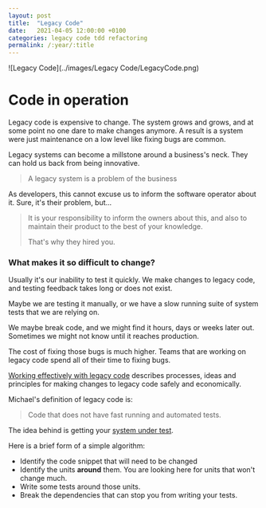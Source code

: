 ```yaml
---
layout: post
title:  "Legacy Code"
date:   2021-04-05 12:00:00 +0100
categories: legacy code tdd refactoring
permalink: /:year/:title
---
```


![Legacy Code](../images/Legacy Code/LegacyCode.png)


# Code in operation

Legacy code is expensive to change.
The system grows and grows, and at some point no one dare to make changes
anymore. A result is a system were just maintenance on a low level
like fixing bugs are common.

Legacy systems can become a millstone around a business's neck. They can hold 
us back from being innovative.

>A legacy system is a problem of the business

As developers, this cannot excuse us to inform the software operator about it. 
Sure, it's their problem, but...

>It is your responsibility to inform the owners 
about this, and also to maintain their product to the best of your knowledge.
> 
>That's why they hired you.



### What makes it so difficult to change?
Usually it's our inability to test it quickly. We make changes
to legacy code, and testing feedback takes long or does not exist.

Maybe we are testing it manually, or we have a slow running suite of system tests that
we are relying on.

We maybe break code, and we might find it hours, days or weeks later out. 
Sometimes we might not know until it reaches production.

The cost of fixing those bugs is much higher. Teams that are 
working on legacy code spend all of their time to fixing bugs.

[Working effectively with legacy code](https://www.youtube.com/watch?v=wRtJRkRIa2s) describes processes, ideas and principles 
for making changes to legacy code safely and economically.

Michael's definition of legacy code is:
>Code that does not have fast running and automated tests.

The idea behind is getting your [system under test](https://en.wikipedia.org/wiki/System_under_test).

Here is a brief form of a simple algorithm:

* Identify the code snippet that will need to be changed
* Identify the units **around** them. You are looking here for units that won't change much.
* Write some tests around those units.
* Break the dependencies that can stop you from writing your tests.